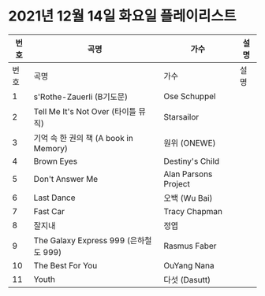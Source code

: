 # 2021년 12월 14일 화요일 플레이리스트

| 번호 | 곡명 | 가수 | 설명 |
|------|------|------|------|
| 번호 | 곡명 | 가수 | 설명 |
| 1 | s'Rothe-Zauerli (B기도문) | Ose Schuppel |  |
| 2 | Tell Me It's Not Over (타이틀 뮤직) | Starsailor |  |
| 3 | 기억 속 한 권의 책 (A book in Memory) | 원위 (ONEWE) |  |
| 4 | Brown Eyes | Destiny's Child |  |
| 5 | Don't Answer Me | Alan Parsons Project |  |
| 6 | Last Dance | 오백 (Wu Bai) |  |
| 7 | Fast Car | Tracy Chapman |  |
| 8 | 잘지내 | 정엽 |  |
| 9 | The Galaxy Express 999 (은하철도 999) | Rasmus Faber |  |
| 10 | The Best For You | OuYang Nana |  |
| 11 | Youth | 다섯 (Dasutt) |  |
